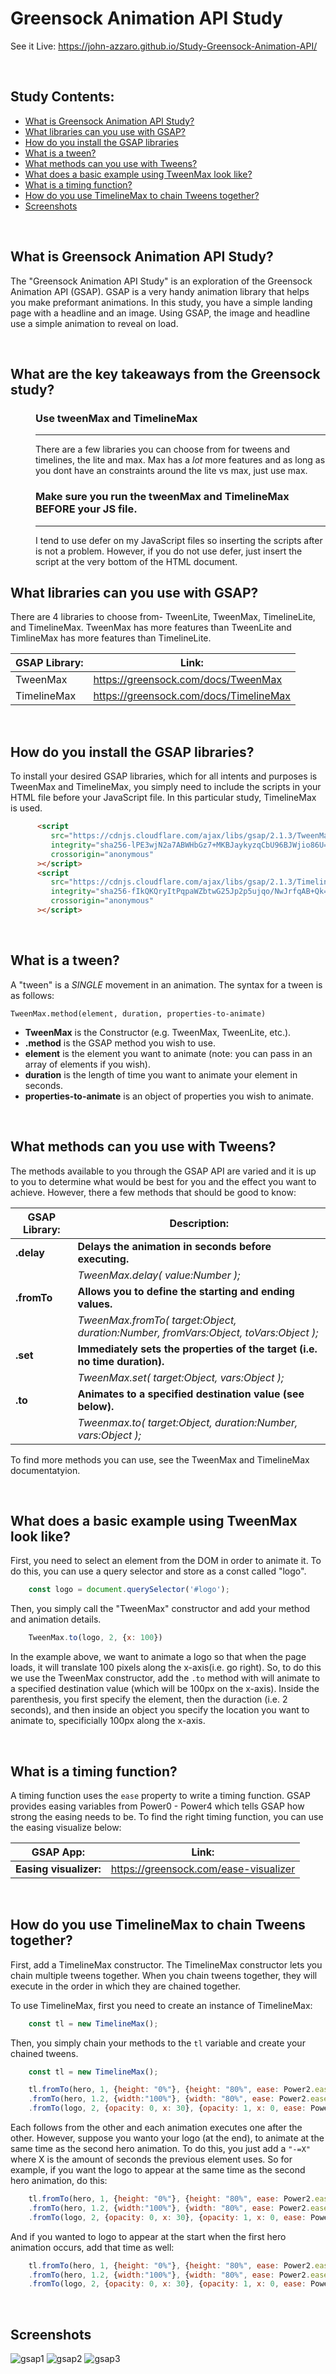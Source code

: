 # Greensock Animation API Study
See it Live: https://john-azzaro.github.io/Study-Greensock-Animation-API/

<br>

## Study Contents:

* [What is Greensock Animation API Study?](#What-is-Greensock-Animation-API-Study)
* [What libraries can you use with GSAP?](#What-libraries-can-you-use-with-GSAP)
* [How do you install the GSAP libraries](#How-do-you-install-the-GSAP-libraries)
* [What is a tween?](#What-is-a-tween)
* [What methods can you use with Tweens?](#What-methods-can-you-use-with-Tweens)
* [What does a basic example using TweenMax look like?](#What-does-a-basic-example-using-TweenMax-look-like)
* [What is a timing function?](#What-is-a-timing-function)
* [How do you use TimelineMax to chain Tweens together?](#How-do-you-use-TimelineMax-to-chain-Tweens-together)
* [Screenshots](#Screenshots)

<br>

## What is Greensock Animation API Study?
The "Greensock Animation API Study" is an exploration of the Greensock Animation API (GSAP).  GSAP is a very handy
animation library that helps you make preformant animations.  In this study, you have a simple landing page with a 
headline and an image.  Using GSAP, the image and headline use a simple animation to reveal on load.

<br>

## What are the key takeaways from the Greensock study?

<dl> 
<dd>

### Use tweenMax and TimelineMax
----------
There are a few libraries you can choose from for tweens and timelines, the lite and max. Max has a *lot* more features and as long
as you dont have an constraints around the lite vs max, just use max.


### Make sure you run the tweenMax and TimelineMax BEFORE your JS file.
-----------
I tend to use defer on my JavaScript files so inserting the scripts after is not a problem. However, if you do not use defer, just insert the script 
at the very bottom of the HTML document.

</dd>
</dl>





## What libraries can you use with GSAP?
There are 4 libraries to choose from- TweenLite, TweenMax, TimelineLite, and TimelineMax.  TweenMax has more features than
TweenLite and TimlineMax has more features than TimelineLite.

| **GSAP Library:**                            | **Link:**                             |
| ---------------------------------------- | ----------------------------------------------|
|  TweenMax                |  https://greensock.com/docs/TweenMax                |
|  TimelineMax                |  https://greensock.com/docs/TimelineMax                |


<br>

## How do you install the GSAP libraries?
To install your desired GSAP libraries, which for all intents and purposes is TweenMax and TimelineMax, you simply need to 
include the scripts in your HTML file before your JavaScript file.  In this particular study, TimelineMax is used.
```HTML
      <script
         src="https://cdnjs.cloudflare.com/ajax/libs/gsap/2.1.3/TweenMax.min.js"
         integrity="sha256-lPE3wjN2a7ABWHbGz7+MKBJaykyzqCbU96BJWjio86U="
         crossorigin="anonymous"
      ></script>
      <script
         src="https://cdnjs.cloudflare.com/ajax/libs/gsap/2.1.3/TimelineMax.min.js"
         integrity="sha256-fIkQKQryItPqpaWZbtwG25Jp2p5ujqo/NwJrfqAB+Qk="
         crossorigin="anonymous"
      ></script>
```

<br>

## What is a tween?
A "tween" is a *SINGLE* movement in an animation. The syntax for a tween is as follows:
```
TweenMax.method(element, duration, properties-to-animate)
```
* **TweenMax** is the Constructor (e.g. TweenMax, TweenLite, etc.).
* **.method** is the GSAP method you wish to use.
* **element** is the element you want to animate (note: you can pass in an array of elements if you wish).
* **duration** is the length of time you want to animate your element in seconds.
* **properties-to-animate** is an object of properties you wish to animate.

<br>

## What methods can you use with Tweens?
The methods available to you through the GSAP API are varied and it is up to you to determine what would be best for you
and the effect you want to achieve.  However, there a few methods that should be good to know:

| **GSAP Library:**                            | **Description:**                             |
| ---------------------------------------- | ----------------------------------------------|
|   **.delay**            |   **Delays the animation in seconds before executing.**            |
|                          |   *TweenMax.delay( value:Number );*           |
|   **.fromTo**            |   **Allows you to define the starting and ending values.**            | 
|                          |  *TweenMax.fromTo( target:Object, duration:Number, fromVars:Object, toVars:Object );*               |
|   **.set**            |   **Immediately sets the properties of the target (i.e. no time duration).**            |
|                          |  *TweenMax.set( target:Object, vars:Object );*               |
|   **.to**            |   **Animates to a specified destination value (see below).**            | 
|                          |  *Tweenmax.to( target:Object, duration:Number, vars:Object );*               |

To find more methods you can use, see the TweenMax and TimelineMax documentatyion.

<br>

## What does a basic example using TweenMax look like?
First, you need to select an element from the DOM in order to animate it.  To do this, you can use a query selector and store as
a const called "logo".
```JavaScript
    const logo = document.querySelector('#logo');
```
Then, you simply call the "TweenMax" constructor and add your method and animation details.
```JavaScript
    TweenMax.to(logo, 2, {x: 100})
```
In the example above, we want to animate a logo so that when the page loads, it will translate
100 pixels along the x-axis(i.e. go right).  So, to do this we use the TweenMax constructor, add the ```.to``` method with will
animate to a specified destination value (which will be 100px on the x-axis).  Inside the parenthesis, you first specify the element, 
then the duraction (i.e. 2 seconds), and then inside an object you specify the location you want to animate to, specificially 100px 
along the x-axis.

<br>

## What is a timing function?
A timing function uses the ```ease``` property to write a timing function.  GSAP provides easing variables from Power0 - Power4 which
tells GSAP how strong the easing needs to be.  To find the right timing function, you can use the easing visualize below:

| **GSAP App:**                            | **Link:**                             |
| ---------------------------------------- | ----------------------------------------------|
|   **Easing visualizer:**            |    https://greensock.com/ease-visualizer           |


<br>

## How do you use TimelineMax to chain Tweens together?
First, add a TimelineMax constructor.  The TimelineMax constructor lets you chain multiple tweens together.  When you chain tweens together,
they will execute in the order in which they are chained together.  

To use TimelineMax, first you need to create an instance of TimelineMax:
```JavaScript
    const tl = new TimelineMax();
``` 

Then, you simply chain your methods to the ```tl``` variable and create your chained tweens.
```JavaScript
    const tl = new TimelineMax();

    tl.fromTo(hero, 1, {height: "0%"}, {height: "80%", ease: Power2.easeInOut })
    .fromTo(hero, 1.2, {width:"100%"}, {width: "80%", ease: Power2.easeInOut})
    .fromTo(logo, 2, {opacity: 0, x: 30}, {opacity: 1, x: 0, ease: Power2.easeInOut});
```
Each follows from the other and each animation executes one after the other.  However, suppose you wanto your logo (at the end), 
to animate at the same time as the second hero animation.  To do this, you just add a ```"-=X"``` where X is the amount of seconds the previous
element uses.  So for example, if you want the logo to appear at the same time as the second hero animation, do this:
```JavaScript
    tl.fromTo(hero, 1, {height: "0%"}, {height: "80%", ease: Power2.easeInOut })
    .fromTo(hero, 1.2, {width:"100%"}, {width: "80%", ease: Power2.easeInOut})
    .fromTo(logo, 2, {opacity: 0, x: 30}, {opacity: 1, x: 0, ease: Power2.easeInOut}, "-=1.2");
```
And if you wanted to logo to appear at the start when the first hero animation occurs, add that time as well:
```JavaScript
    tl.fromTo(hero, 1, {height: "0%"}, {height: "80%", ease: Power2.easeInOut })
    .fromTo(hero, 1.2, {width:"100%"}, {width: "80%", ease: Power2.easeInOut})
    .fromTo(logo, 2, {opacity: 0, x: 30}, {opacity: 1, x: 0, ease: Power2.easeInOut}, "-=2.2");
```

<br>

## Screenshots

![gsap1](https://user-images.githubusercontent.com/37447586/64072089-d5969e00-cc3d-11e9-8e6f-fe2bce80ddae.png)
![gsap2](https://user-images.githubusercontent.com/37447586/64072090-d5969e00-cc3d-11e9-8a11-c9e2c14a7524.png)
![gsap3](https://user-images.githubusercontent.com/37447586/64072091-d5969e00-cc3d-11e9-9a0c-76c588159aa3.png)